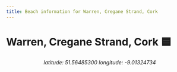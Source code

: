 ```yaml
---
title: Beach information for Warren, Cregane Strand, Cork
---
```

# Warren, Cregane Strand, Cork 🟦

<div align="center"><i>latitude: 51.56485300 longitude: -9.01324734</i></div>